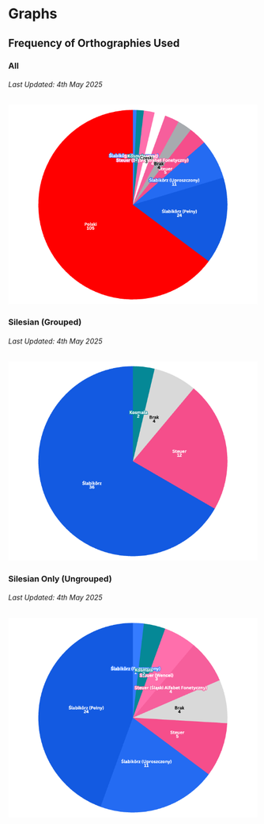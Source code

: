 # Graphs

## Frequency of Orthographies Used

### All

###### Last Updated: 4th May 2025

![Graph of all orthographies found on silesian.net](./graphs/all.png)

### Silesian (Grouped)

###### Last Updated: 4th May 2025

![Graph of all orthographies found on silesian.net](./graphs/silesian-grouped.png)

### Silesian Only (Ungrouped)

###### Last Updated: 4th May 2025

![Graph of all orthographies found on silesian.net](./graphs/silesian-ungrouped.png)

